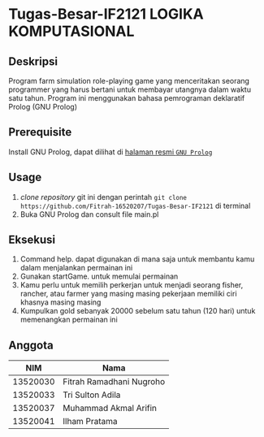 # Tugas-Besar-IF2121 LOGIKA KOMPUTASIONAL

## Deskripsi
Program farm simulation role-playing game yang menceritakan seorang programmer yang harus bertani untuk membayar utangnya dalam waktu satu tahun. Program ini menggunakan bahasa pemrograman deklaratif Prolog (GNU Prolog)

## Prerequisite
Install GNU Prolog, dapat dilihat di [halaman resmi `GNU Prolog`](http://www.gprolog.org/)

## Usage
1. *clone repository* git ini dengan perintah `git clone https://github.com/Fitrah-16520207/Tugas-Besar-IF2121` di terminal
2. Buka GNU Prolog dan consult file main.pl

## Eksekusi
1. Command help. dapat digunakan di mana saja untuk membantu kamu dalam menjalankan permainan ini
2. Gunakan startGame. untuk memulai permainan
3. Kamu perlu untuk memilih perkerjan untuk menjadi seorang fisher, rancher, atau farmer yang masing masing pekerjaan memiliki ciri khasnya masing masing
4. Kumpulkan gold sebanyak 20000 sebelum satu tahun (120 hari) untuk memenangkan permainan ini

## Anggota

| NIM | Nama |
| --- | ---  |
| 13520030 | Fitrah Ramadhani Nugroho |
| 13520033 | Tri Sulton Adila |
| 13520037 | Muhammad Akmal Arifin |
| 13520041 | Ilham Pratama |
